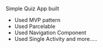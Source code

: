 
Simple Quiz App built
* Used MVP pattern
* Used Parcelable
* Used Navigation Component
* Used Single Activity
            and more.....




